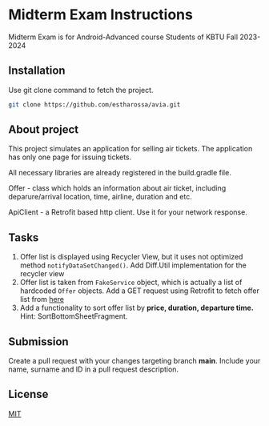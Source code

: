 # Midterm Exam Instructions

Midterm Exam is for Android-Advanced course Students of KBTU Fall 2023-2024

## Installation

Use git clone command to fetch the project.

```bash
git clone https://github.com/estharossa/avia.git
```

## About project

This project simulates an application for selling air tickets. The application has only one page for issuing tickets.

All necessary libraries are already registered in the build.gradle file.

Offer - class which holds an information about air ticket, including deparure/arrival location, time, airline, duration and etc.

ApiClient - a Retrofit based http client. Use it for your network response.


## Tasks

1. Offer list is displayed using Recycler View, but it uses not optimized method `notifyDataSetChanged()`. Add Diff.Util implementation for the recycler view
2. Offer list is taken from `FakeService` object, which is actually a list of hardcoded `Offer` objects. Add a GET request using Retrofit to fetch offer list from [here](https://my-json-server.typicode.com/estharossa/android-avia-db/db)
3. Add a functionality to sort offer list by **price, duration, departure time.** 
Hint: SortBottomSheetFragment.

## Submission

Create a pull request with your changes targeting branch **main**. 
Include your name, surname and ID in a pull request description.

## License

[MIT](https://choosealicense.com/licenses/mit/)
